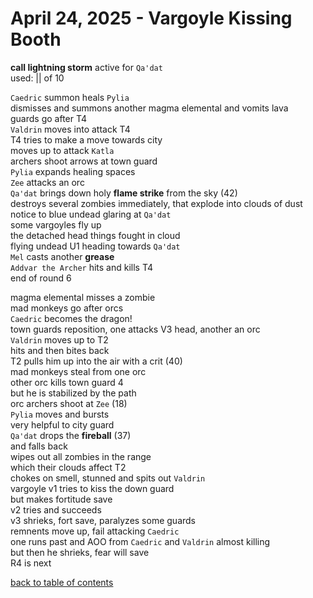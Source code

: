 # April 24, 2025 - Vargoyle Kissing Booth

**call lightning storm** active for `Qa'dat`  
used: ||  of 10  

`Caedric` summon heals `Pylia`  
dismisses and summons another magma elemental and vomits lava  
guards go after T4  
`Valdrin` moves into attack T4  
T4 tries to make a move towards city  
moves up to attack `Katla`  
archers shoot arrows at town guard  
`Pylia` expands healing spaces  
`Zee` attacks an orc  
`Qa'dat` brings down holy **flame strike** from the sky (42)  
destroys several zombies immediately, that explode into clouds of dust  
notice to blue undead glaring at `Qa'dat`  
some vargoyles fly up  
the detached head things fought in cloud  
flying undead U1 heading towards `Qa'dat`  
`Mel` casts another **grease**  
`Addvar the Archer` hits and kills T4    
end of round 6  

magma elemental misses a zombie  
mad monkeys go after orcs  
`Caedric` becomes the dragon!  
town guards reposition, one attacks V3 head, another an orc  
`Valdrin` moves up to T2  
hits and then bites back  
T2 pulls him up into the air with a crit (40)  
mad monkeys steal from one orc  
other orc kills town guard 4  
but he is stabilized by the path  
orc archers shoot at `Zee` (18)  
`Pylia` moves and bursts  
very helpful to city guard  
`Qa'dat` drops the **fireball** (37)   
and falls back  
wipes out all zombies in the range    
which their clouds affect T2  
chokes on smell, stunned and spits out `Valdrin`  
vargoyle v1 tries to kiss the down guard  
but makes fortitude save  
v2 tries and succeeds  
v3 shrieks, fort save, paralyzes some guards  
remnents move up, fail attacking `Caedric`  
one runs past and AOO from `Caedric` and `Valdrin` almost killing  
but then he shrieks, fear will save      
R4 is next  



[back to table of contents](/sessions/README.md)
